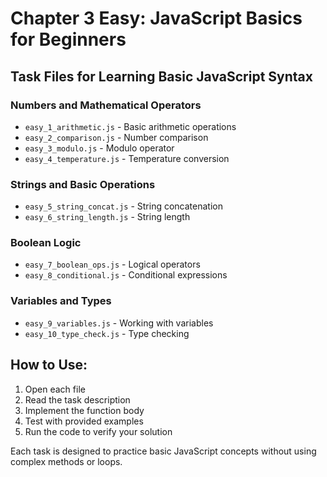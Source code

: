 # Chapter 3 Easy: JavaScript Basics for Beginners

## Task Files for Learning Basic JavaScript Syntax

### Numbers and Mathematical Operators
- `easy_1_arithmetic.js` - Basic arithmetic operations
- `easy_2_comparison.js` - Number comparison
- `easy_3_modulo.js` - Modulo operator
- `easy_4_temperature.js` - Temperature conversion

### Strings and Basic Operations  
- `easy_5_string_concat.js` - String concatenation
- `easy_6_string_length.js` - String length

### Boolean Logic
- `easy_7_boolean_ops.js` - Logical operators
- `easy_8_conditional.js` - Conditional expressions

### Variables and Types
- `easy_9_variables.js` - Working with variables
- `easy_10_type_check.js` - Type checking

## How to Use:
1. Open each file
2. Read the task description
3. Implement the function body
4. Test with provided examples
5. Run the code to verify your solution

Each task is designed to practice basic JavaScript concepts without using complex methods or loops. 